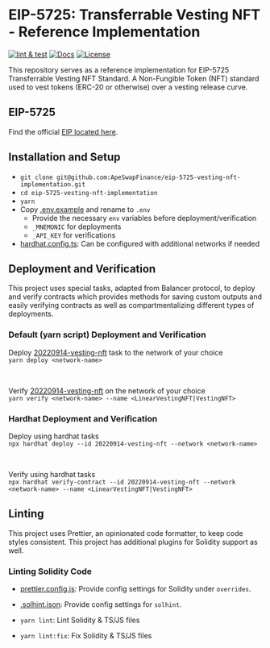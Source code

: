 # EIP-5725: Transferrable Vesting NFT - Reference Implementation
[![lint & test](https://github.com/ApeSwapFinance/ercXXXX-vesting-nft/actions/workflows/lint-test.yml/badge.svg)](https://github.com/ApeSwapFinance/ercXXXX-vesting-nft/actions/workflows/lint-test.yml)
[![Docs](https://img.shields.io/badge/docs-%F0%9F%93%84-yellow)](./docs/)
[![License](https://img.shields.io/badge/License-GPLv3-green.svg)](https://www.gnu.org/licenses/gpl-3.0)

This repository serves as a reference implementation for EIP-5725 Transferrable Vesting NFT Standard. A Non-Fungible Token (NFT) standard used to vest tokens (ERC-20 or otherwise) over a vesting release curve.   

## EIP-5725
Find the official [EIP located here](https://eips.ethereum.org/EIPS/eip-5725).

## Installation and Setup
- `git clone git@github.com:ApeSwapFinance/eip-5725-vesting-nft-implementation.git`
- `cd eip-5725-vesting-nft-implementation`
- `yarn`
- Copy [.env.example](./.env.example) and rename to `.env`
  - Provide the necessary `env` variables before deployment/verification
  - `_MNEMONIC` for deployments
  - `_API_KEY` for verifications
- [hardhat.config.ts](./hardhat.config.ts): Can be configured with additional networks if needed

## Deployment and Verification
This project uses special tasks, adapted from Balancer protocol, to deploy and verify contracts which provides methods for saving custom outputs and easily verifying contracts as well as compartmentalizing different types of deployments.

### Default (yarn script) Deployment and Verification
Deploy [20220914-vesting-nft](./tasks/20220914-vesting-nft/) task to the network of your choice  
`yarn deploy <network-name>`  

<br>

Verify [20220914-vesting-nft](./tasks/20220914-vesting-nft/) on the network of your choice  
`yarn verify <network-name> --name <LinearVestingNFT|VestingNFT>`  

### Hardhat Deployment and Verification
Deploy using hardhat tasks  
`npx hardhat deploy --id 20220914-vesting-nft --network <network-name>`  

<br>

Verify using hardhat tasks  
`npx hardhat verify-contract --id 20220914-vesting-nft --network <network-name> --name <LinearVestingNFT|VestingNFT>`   


## Linting
This project uses Prettier, an opinionated code formatter, to keep code styles consistent. This project has additional plugins for Solidity support as well. 

### Linting Solidity Code
- [prettier.config.js](./prettier.config.js): Provide config settings for Solidity under `overrides`.
- [.solhint.json](./.solhint.json): Provide config settings for `solhint`.  

- `yarn lint`: Lint Solidity & TS/JS files
- `yarn lint:fix`: Fix Solidity & TS/JS files
